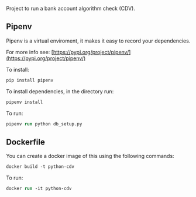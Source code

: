 Project to run a bank account algorithm check (CDV).

## Pipenv

Pipenv is a virtual enviroment, it makes it easy to record your dependencies.

For more info see: [https://pypi.org/project/pipenv/](https://pypi.org/project/pipenv/)

To install:

```ps
pip install pipenv
```

To install dependencies, in the directory run:

```ps
pipenv install
```

To run:

```ps
pipenv run python db_setup.py
```

## Dockerfile

You can create a docker image of this using the following commands:

```ps
docker build -t python-cdv
```

To run:

```ps
docker run -it python-cdv
```
